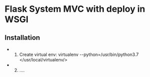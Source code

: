 # Flask System MVC with deploy in WSGI

## Installation
- 1) Create virtual env: virtualenv --python=/usr/bin/python3.7 </usr/local/virtualenv/>
- 2) ....